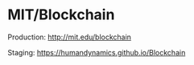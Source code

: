 # MIT/Blockchain

Production: http://mit.edu/blockchain

Staging: https://humandynamics.github.io/Blockchain

